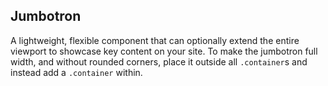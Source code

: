 Jumbotron
---

A lightweight, flexible component that can optionally extend the entire viewport to showcase key content on your site.
To make the jumbotron full width, and without rounded corners, place it outside all <code>.container</code>s and instead add a <code>.container</code> within.